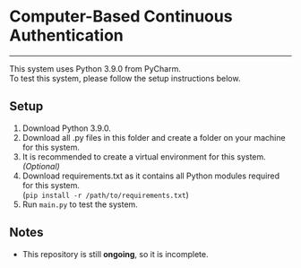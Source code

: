 # Computer-Based Continuous Authentication
<hr>
This system uses Python 3.9.0 from PyCharm.
<br>
To test this system, please follow the setup instructions below.

<br>

## Setup
1. Download Python 3.9.0.
2. Download all .py files in this folder and create a folder on your machine for this system.
3. It is recommended to create a virtual environment for this system. _(Optional)_ 
4. Download requirements.txt as it contains all Python modules required for this system. 
   <br>(`pip install -r /path/to/requirements.txt`)
5. Run `main.py` to test the system.

## Notes
- This repository is still **ongoing**, so it is incomplete.